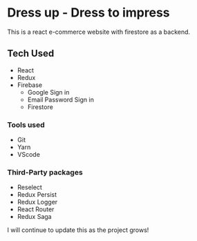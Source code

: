 # Dress up - Dress to impress

This is a react e-commerce website with firestore as a backend. 

## Tech Used 
- React
- Redux
- Firebase
	- Google Sign in
	- Email Password Sign in
	- Firestore
	
### Tools used
- Git
- Yarn
- VScode

### Third-Party packages
- Reselect
- Redux Persist
- Redux Logger
- React Router
- Redux Saga

I will continue to update this as the project grows!